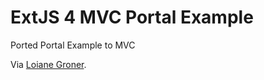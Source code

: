 # ExtJS 4 MVC Portal Example #

Ported Portal Example to MVC

Via [Loiane Groner](http://loianegroner.com/).
